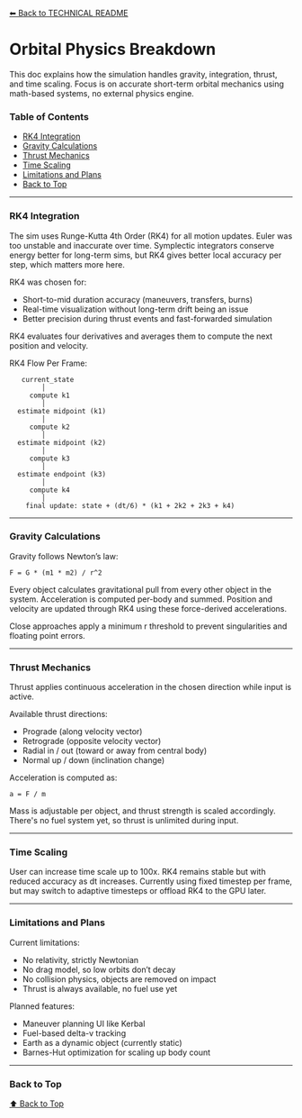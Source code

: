 [⬅ Back to TECHNICAL README](./TECHNICAL_README.md)

# Orbital Physics Breakdown

This doc explains how the simulation handles gravity, integration, thrust, and time scaling. Focus is on accurate short-term orbital mechanics using math-based systems, no external physics engine.

### Table of Contents
- [RK4 Integration](#rk4-integration)
- [Gravity Calculations](#gravity-calculations)
- [Thrust Mechanics](#thrust-mechanics)
- [Time Scaling](#time-scaling)
- [Limitations and Plans](#limitations-and-plans)
- [Back to Top](#back-to-top)

---

### RK4 Integration

The sim uses Runge-Kutta 4th Order (RK4) for all motion updates. Euler was too unstable and inaccurate over time. Symplectic integrators conserve energy better for long-term sims, but RK4 gives better local accuracy per step, which matters more here.

RK4 was chosen for:
- Short-to-mid duration accuracy (maneuvers, transfers, burns)
- Real-time visualization without long-term drift being an issue
- Better precision during thrust events and fast-forwarded simulation

RK4 evaluates four derivatives and averages them to compute the next position and velocity.

RK4 Flow Per Frame:
```
   current_state
        │
     compute k1
        │
  estimate midpoint (k1)
        │
     compute k2
        │
  estimate midpoint (k2)
        │
     compute k3
        │
  estimate endpoint (k3)
        │
     compute k4
        │
    final update: state + (dt/6) * (k1 + 2k2 + 2k3 + k4)
```

---

### Gravity Calculations

Gravity follows Newton’s law:
```
F = G * (m1 * m2) / r^2
```

Every object calculates gravitational pull from every other object in the system. Acceleration is computed per-body and summed. Position and velocity are updated through RK4 using these force-derived accelerations.

Close approaches apply a minimum r threshold to prevent singularities and floating point errors.

---

### Thrust Mechanics

Thrust applies continuous acceleration in the chosen direction while input is active.

Available thrust directions:
- Prograde (along velocity vector)
- Retrograde (opposite velocity vector)
- Radial in / out (toward or away from central body)
- Normal up / down (inclination change)

Acceleration is computed as:
```
a = F / m
```

Mass is adjustable per object, and thrust strength is scaled accordingly. There's no fuel system yet, so thrust is unlimited during input.

---

### Time Scaling

User can increase time scale up to 100x. RK4 remains stable but with reduced accuracy as dt increases. Currently using fixed timestep per frame, but may switch to adaptive timesteps or offload RK4 to the GPU later.

---

### Limitations and Plans

Current limitations:
- No relativity, strictly Newtonian
- No drag model, so low orbits don’t decay
- No collision physics, objects are removed on impact
- Thrust is always available, no fuel use yet

Planned features:
- Maneuver planning UI like Kerbal
- Fuel-based delta-v tracking
- Earth as a dynamic object (currently static)
- Barnes-Hut optimization for scaling up body count

---

### Back to Top

[⬆ Back to Top](#orbital-physics-breakdown)

